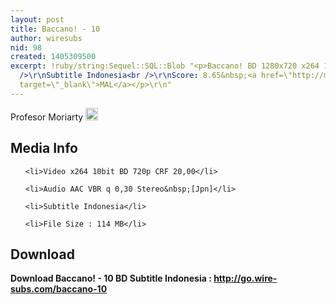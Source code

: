```yaml
---
layout: post
title: Baccano! - 10
author: wiresubs
nid: 98
created: 1405309500
excerpt: !ruby/string:Sequel::SQL::Blob "<p>Baccano! BD 1280x720 x264 10bit AAC<br
  />\r\nSubtitle Indonesia<br />\r\nScore: 8.65&nbsp;<a href=\"http://myanimelist.net/anime/2251/Baccano!\"
  target=\"_blank\">MAL</a></p>\r\n"
---
```

<p class="rtecenter">Profesor Moriarty&nbsp;<img alt="blush" src="http://portal.wire-subs.com/sites/all/libraries/ckeditor/plugins/smiley/images/embarrassed_smile.gif" style="height:20px; width:20px" title="blush" /></p>

<h2>Media Info</h2>

<ul>
	<li>Video x264 10bit BD 720p CRF 20,00</li>
	<li>Audio AAC VBR q 0,30 Stereo&nbsp;[Jpn]</li>
	<li>Subtitle Indonesia</li>
	<li>File Size : 114 MB</li>
</ul>

<h2>Download</h2>

<p><strong>Download Baccano! - 10 BD Subtitle&nbsp;Indonesia&nbsp;:&nbsp;<a href="http://go.wire-subs.com/baccano-10" target="_blank">http://go.wire-subs.com/baccano-10</a></strong></p>

<p>&nbsp;</p>

